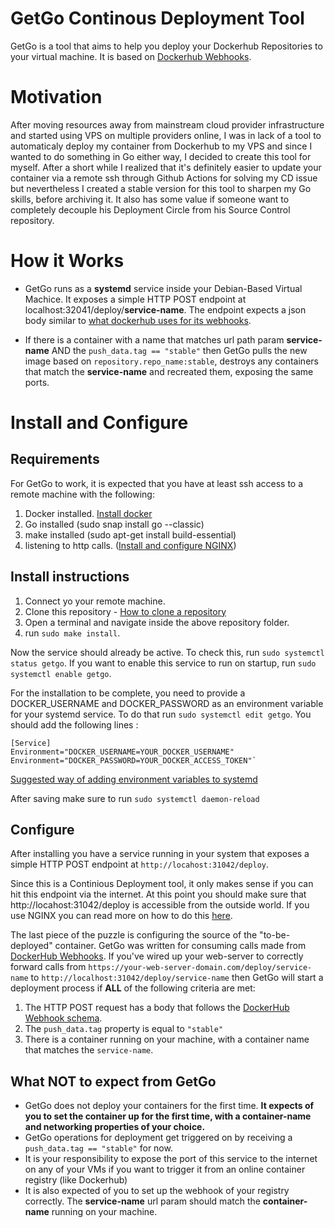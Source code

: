 # GetGo Continous Deployment Tool

GetGo is a tool that aims to help you deploy your Dockerhub Repositories to your virtual machine. It is based on [Dockerhub Webhooks](https://docs.docker.com/docker-hub/webhooks).

# Motivation
After moving resources away from mainstream cloud provider infrastructure and started using VPS on multiple providers online, I was in lack of a tool to automaticaly deploy my container from Dockerhub to my VPS and since I wanted to do something in Go either way, I decided to create this tool for myself. After a short while I realized that it's definitely easier to update your container via a remote ssh through Github Actions for solving my CD issue but nevertheless I created a stable version for this tool to sharpen my Go skills, before archiving it. It also has some value if someone want to completely decouple his Deployment Circle from his Source Control repository.

# How it Works

- GetGo runs as a **systemd** service inside your Debian-Based Virtual Machice. It exposes a simple HTTP POST endpoint at localhost:32041/deploy/**service-name**. The endpoint expects a json body similar to [what dockerhub uses for its webhooks](https://docs.docker.com/docker-hub/webhooks/#example-webhook-payload).

- If there is a container with a name that matches url path param **service-name** AND the `push_data.tag == "stable"` then GetGo pulls the new image based on `repository.repo_name:stable`, destroys any containers that match the **service-name** and recreated them, exposing the same ports.
# Install and Configure

## Requirements

For GetGo to work, it is expected that you have at least ssh access to a remote machine with the following:

1. Docker installed. [Install docker](https://docs.docker.com/engine/install/ubuntu/)
2. Go installed (sudo snap install go --classic)
3. make installed (sudo apt-get install build-essential)
4. listening to http calls. ([Install and configure NGINX](https://ubuntu.com/tutorials/install-and-configure-nginx#1-overview))

## Install instructions

1. Connect yo your remote machine.
2. Clone this repository - [How to clone a repository](https://git-scm.com/book/en/v2/Git-Basics-Getting-a-Git-Repository)
3. Open a terminal and navigate inside the above repository folder.
4. run `sudo make install`.

Now the service should already be active. To check this, run `sudo systemctl status getgo`. If you want to enable this service to run on startup, run `sudo systemctl enable getgo`.

For the installation to be complete, you need to provide a DOCKER_USERNAME and DOCKER_PASSWORD as an environment variable for your systemd service. To do that run `sudo systemctl edit getgo`. You should add the following lines :

```
[Service]
Environment="DOCKER_USERNAME=YOUR_DOCKER_USERNAME"
Environment="DOCKER_PASSWORD=YOUR_DOCKER_ACCESS_TOKEN"`
```

[Suggested way of adding environment variables to systemd](https://serverfault.com/questions/413397/how-to-set-environment-variable-in-systemd-service)

After saving make sure to run `sudo systemctl daemon-reload`

## Configure

After installing you have a service running in your system that exposes a simple HTTP POST endpoint at `http://locahost:31042/deploy`.

Since this is a Continious Deployment tool, it only makes sense if you can hit this endpoint via the internet. At this point you should make sure that http://locahost:31042/deploy is accessible from the outside world. If you use NGINX you can read more on how to do this [here](https://docs.nginx.com/nginx/admin-guide/web-server/reverse-proxy/).

The last piece of the puzzle is configuring the source of the "to-be-deployed" container. GetGo was written for consuming calls made from [DockerHub Webhooks](https://docs.docker.com/docker-hub/webhooks).
If you've wired up your web-server to correctly forward calls from `https://your-web-server-domain.com/deploy/service-name` to `http://localhost:31042/deploy/service-name` then GetGo will start a deployment process if **ALL** of the following criteria are met:

1. The HTTP POST request has a body that follows the [DockerHub Webhook schema](https://docs.docker.com/docker-hub/webhooks/#example-webhook-payload). 
2. The `push_data.tag` property is equal to `"stable"`
3. There is a container running on your machine, with a container name that matches the `service-name`.


## What NOT to expect from GetGo

- GetGo does not deploy your containers for the first time. **It expects of you to set the container up for the first time, with a **container-name** and networking properties of your choice.**
- GetGo operations for deployment get triggered on by receiving a `push_data.tag == "stable"` for now.
- It is your responsibility to expose the port of this service to the internet on any of your VMs if you want to trigger it from an online container registry (like Dockerhub)
- It is also expected of you to set up the webhook of your registry correctly. The **service-name** url param should match the **container-name** running on your machine.
